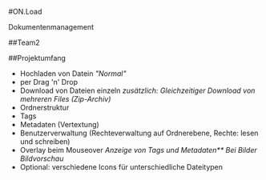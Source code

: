 #ON.Load

Dokumentenmanagement

##Team2

##Projektumfang
* Hochladen von Datein _"Normal"_
* per Drag 'n' Drop
* Download von Dateien einzeln _zusätzlich: Gleichzeitiger Download von mehreren Files (Zip-Archiv)_
* Ordnerstruktur
* Tags
* Metadaten (Vertextung)
* Benutzerverwaltung (Rechteverwaltung auf Ordnerebene, Rechte: lesen und schreiben)
* Overlay beim Mouseover _Anzeige von Tags und Metadaten** Bei Bilder Bildvorschau_
* Optional: verschiedene Icons für unterschiedliche Dateitypen